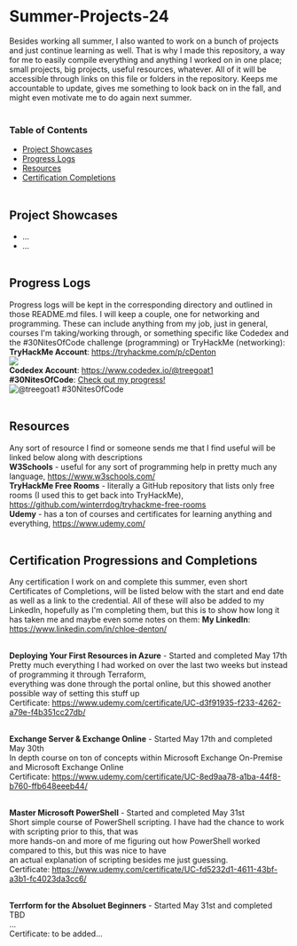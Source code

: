 # Summer-Projects-24
Besides working all summer, I also wanted to work on a bunch of projects and just continue learning as well. That is why I made this repository, a way for me to easily compile everything and anything I worked on in one place; small projects, big projects, useful resources, whatever. All of it will be accessible through links on this file or folders in the repository. Keeps me accountable to update, gives me something to look back on in the fall, and might even motivate me to do again next summer. <br /> <br />

### Table of Contents
- [Project Showcases](##-Project-Showcases)
- [Progress Logs](##-Progress-Logs)
- [Resources](##-Resources)
- [Certification Completions](##-Certification-Progressions-and-Completions)
<br /> <br />

## Project Showcases
- ...
- ...
<br /> <br />

## Progress Logs
Progress logs will be kept in the corresponding directory and outlined in those README.md files. I will keep a couple, one for networking and programming. These can include anything from my job, just in general, courses I'm taking/working through, or something specific like Codedex and the #30NitesOfCode challenge (programming) or TryHackMe (networking): <br />
**TryHackMe Account**: https://tryhackme.com/p/cDenton <br />
<img src="https://tryhackme-badges.s3.amazonaws.com/cDenton.png?7"> <br />
**Codedex Account**: https://www.codedex.io/@treegoat1 <br />
**#30NitesOfCode**: [Check out my progress!](https://www.codedex.io/@treegoat1/30-nites-of-code) <br />
![@treegoat1 #30NitesOfCode](https://www.codedex.io/api/petStatus?user=treegoat1) 
<br /> <br />

## Resources
Any sort of resource I find or someone sends me that I find useful will be linked below along with descriptions <br />
**W3Schools** - useful for any sort of programming help in pretty much any language, https://www.w3schools.com/ <br />
**TryHackMe Free Rooms** - literally a GitHub repository that lists only free rooms (I used this to get back into TryHackMe), https://github.com/winterrdog/tryhackme-free-rooms <br />
**Udemy** - has a ton of courses and certificates for learning anything and everything, https://www.udemy.com/
<br /> <br />

## Certification Progressions and Completions
Any certification I work on and complete this summer, even short Certificates of Completions, will be listed below with the start and end date as well as a link to the credential. All of these will also be added to my LinkedIn, hopefully as I'm completing them, but this is to show how long it has taken me and maybe even some notes on them: **My LinkedIn**: https://www.linkedin.com/in/chloe-denton/ <br /> <br />

**Deploying Your First Resources in Azure** - Started and completed May 17th <br />
Pretty much everything I had worked on over the last two weeks but instead of programming it through Terraform, <br />
everything was done through the portal online, but this showed another possible way of setting this stuff up <br />
Certificate: https://www.udemy.com/certificate/UC-d3f91935-f233-4262-a79e-f4b351cc27db/ <br /> <br />

**Exchange Server & Exchange Online** - Started May 17th and completed May 30th <br />
In depth course on ton of concepts within Microsoft Exchange On-Premise and Microsoft Exchange Online <br />
Certificate: https://www.udemy.com/certificate/UC-8ed9aa78-a1ba-44f8-b760-ffb648eeeb44/ <br /> <br />

**Master Microsoft PowerShell** - Started and completed May 31st <br />
Short simple course of PowerShell scripting. I have had the chance to work with scripting prior to this, that was <br />
more hands-on and more of me figuring out how PowerShell worked compared to this, but this was nice to have <br /> 
an actual explanation of scripting besides me just guessing. <br />
Certificate: https://www.udemy.com/certificate/UC-fd5232d1-4611-43bf-a3b1-fc4023da3cc6/ <br /> <br />

**Terrform for the Absoluet Beginners** - Started May 31st and completed TBD <br />
... <br />
Certificate: to be added... <br /> <br />
